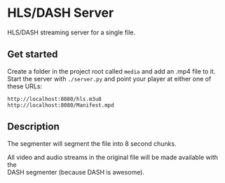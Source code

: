 # HLS/DASH Server

HLS/DASH streaming server for a single file.

## Get started

Create a folder in the project root called `media` and add an .mp4 file to it.  
Start the server with `./server.py` and point your player at either one of these URLs:  

`http://localhost:8080/hls.m3u8`  
`http://localhost:8080/Manifest.mpd`  

## Description

The segmenter will segment the file into 8 second chunks.  

All video and audio streams in the original file will be made available with the  
DASH segmenter (because DASH is awesome).  
